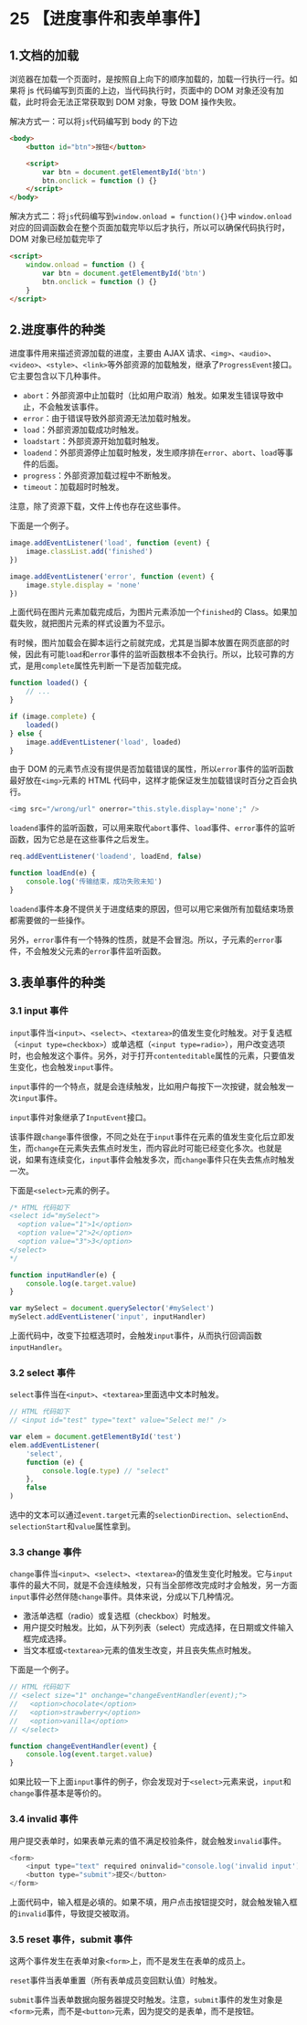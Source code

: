 # 25 【进度事件和表单事件】

## 1.文档的加载

浏览器在加载一个页面时，是按照自上向下的顺序加载的，加载一行执行一行。如果将 js 代码编写到页面的上边，当代码执行时，页面中的 DOM 对象还没有加载，此时将会无法正常获取到 DOM 对象，导致 DOM 操作失败。

解决方式一：可以将`js`代码编写到 body 的下边

```html
<body>
	<button id="btn">按钮</button>

	<script>
		var btn = document.getElementById('btn')
		btn.onclick = function () {}
	</script>
</body>
```

解决方式二：将`js`代码编写到`window.onload = function(){}`中 `window.onload `对应的回调函数会在整个页面加载完毕以后才执行，所以可以确保代码执行时，DOM 对象已经加载完毕了

```html
<script>
	window.onload = function () {
		var btn = document.getElementById('btn')
		btn.onclick = function () {}
	}
</script>
```

## 2.进度事件的种类

进度事件用来描述资源加载的进度，主要由 AJAX 请求、`<img>`、`<audio>`、`<video>`、`<style>`、`<link>`等外部资源的加载触发，继承了`ProgressEvent`接口。它主要包含以下几种事件。

- `abort`：外部资源中止加载时（比如用户取消）触发。如果发生错误导致中止，不会触发该事件。
- `error`：由于错误导致外部资源无法加载时触发。
- `load`：外部资源加载成功时触发。
- `loadstart`：外部资源开始加载时触发。
- `loadend`：外部资源停止加载时触发，发生顺序排在`error`、`abort`、`load`等事件的后面。
- `progress`：外部资源加载过程中不断触发。
- `timeout`：加载超时时触发。

注意，除了资源下载，文件上传也存在这些事件。

下面是一个例子。

```js
image.addEventListener('load', function (event) {
	image.classList.add('finished')
})

image.addEventListener('error', function (event) {
	image.style.display = 'none'
})
```

上面代码在图片元素加载完成后，为图片元素添加一个`finished`的 Class。如果加载失败，就把图片元素的样式设置为不显示。

有时候，图片加载会在脚本运行之前就完成，尤其是当脚本放置在网页底部的时候，因此有可能`load`和`error`事件的监听函数根本不会执行。所以，比较可靠的方式，是用`complete`属性先判断一下是否加载完成。

```js
function loaded() {
	// ...
}

if (image.complete) {
	loaded()
} else {
	image.addEventListener('load', loaded)
}
```

由于 DOM 的元素节点没有提供是否加载错误的属性，所以`error`事件的监听函数最好放在`<img>`元素的 HTML 代码中，这样才能保证发生加载错误时百分之百会执行。

```js
<img src="/wrong/url" onerror="this.style.display='none';" />
```

`loadend`事件的监听函数，可以用来取代`abort`事件、`load`事件、`error`事件的监听函数，因为它总是在这些事件之后发生。

```js
req.addEventListener('loadend', loadEnd, false)

function loadEnd(e) {
	console.log('传输结束，成功失败未知')
}
```

`loadend`事件本身不提供关于进度结束的原因，但可以用它来做所有加载结束场景都需要做的一些操作。

另外，`error`事件有一个特殊的性质，就是不会冒泡。所以，子元素的`error`事件，不会触发父元素的`error`事件监听函数。

## 3.表单事件的种类

### 3.1 input 事件

`input`事件当`<input>`、`<select>`、`<textarea>`的值发生变化时触发。对于复选框（`<input type=checkbox>`）或单选框（`<input type=radio>`），用户改变选项时，也会触发这个事件。另外，对于打开`contenteditable`属性的元素，只要值发生变化，也会触发`input`事件。

`input`事件的一个特点，就是会连续触发，比如用户每按下一次按键，就会触发一次`input`事件。

`input`事件对象继承了`InputEvent`接口。

该事件跟`change`事件很像，不同之处在于`input`事件在元素的值发生变化后立即发生，而`change`在元素失去焦点时发生，而内容此时可能已经变化多次。也就是说，如果有连续变化，`input`事件会触发多次，而`change`事件只在失去焦点时触发一次。

下面是`<select>`元素的例子。

```js
/* HTML 代码如下
<select id="mySelect">
  <option value="1">1</option>
  <option value="2">2</option>
  <option value="3">3</option>
</select>
*/

function inputHandler(e) {
	console.log(e.target.value)
}

var mySelect = document.querySelector('#mySelect')
mySelect.addEventListener('input', inputHandler)
```

上面代码中，改变下拉框选项时，会触发`input`事件，从而执行回调函数`inputHandler`。

### 3.2 select 事件

`select`事件当在`<input>`、`<textarea>`里面选中文本时触发。

```js
// HTML 代码如下
// <input id="test" type="text" value="Select me!" />

var elem = document.getElementById('test')
elem.addEventListener(
	'select',
	function (e) {
		console.log(e.type) // "select"
	},
	false
)
```

选中的文本可以通过`event.target`元素的`selectionDirection`、`selectionEnd`、`selectionStart`和`value`属性拿到。

### 3.3 change 事件

`change`事件当`<input>`、`<select>`、`<textarea>`的值发生变化时触发。它与`input`事件的最大不同，就是不会连续触发，只有当全部修改完成时才会触发，另一方面`input`事件必然伴随`change`事件。具体来说，分成以下几种情况。

- 激活单选框（radio）或复选框（checkbox）时触发。
- 用户提交时触发。比如，从下列列表（select）完成选择，在日期或文件输入框完成选择。
- 当文本框或`<textarea>`元素的值发生改变，并且丧失焦点时触发。

下面是一个例子。

```js
// HTML 代码如下
// <select size="1" onchange="changeEventHandler(event);">
//   <option>chocolate</option>
//   <option>strawberry</option>
//   <option>vanilla</option>
// </select>

function changeEventHandler(event) {
	console.log(event.target.value)
}
```

如果比较一下上面`input`事件的例子，你会发现对于`<select>`元素来说，`input`和`change`事件基本是等价的。

### 3.4 invalid 事件

用户提交表单时，如果表单元素的值不满足校验条件，就会触发`invalid`事件。

```js
<form>
	<input type="text" required oninvalid="console.log('invalid input')" />
	<button type="submit">提交</button>
</form>
```

上面代码中，输入框是必填的。如果不填，用户点击按钮提交时，就会触发输入框的`invalid`事件，导致提交被取消。

### 3.5 reset 事件，submit 事件

这两个事件发生在表单对象`<form>`上，而不是发生在表单的成员上。

`reset`事件当表单重置（所有表单成员变回默认值）时触发。

`submit`事件当表单数据向服务器提交时触发。注意，`submit`事件的发生对象是`<form>`元素，而不是`<button>`元素，因为提交的是表单，而不是按钮。
